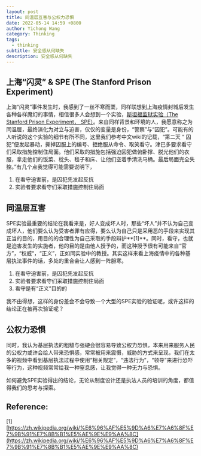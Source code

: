 ```yaml
---
layout: post
title: 同温层互害与公权力恐惧
date: 2022-05-14 14:59 +0800
author: Yichong Wang
category: Thinking
tags: 
  - thinking
subtitle: 安全感从何缺失
description: 安全感从何缺失
---
```


## 上海“闪灵” & SPE (The Stanford Prison Experiment)

上海“闪灵”事件发生时，我感到了一丝不寒而栗，同样联想到上海疫情封城后发生各种各样魔幻的事情，相信很多人会想到一个实验，[斯坦福监狱实验（The Stanford Prison Experiment， SPE）](https://zh.wikipedia.org/wiki/%E6%96%AF%E5%9D%A6%E7%A6%8F%E7%9B%91%E7%8B%B1%E5%AE%9E%E9%AA%8C)。来自同样背景和环境的人，我愿意称之为同温层，最终演化为对立与迫害，仅仅的变量是身份，“警察”与“囚犯”。可能有的人听说的这个实验的细节有所不同，这里我们参考中文wiki的记载，“第二天 “ 囚犯”便发起暴动，撕掉囚服上的编号、拒绝服从命令、取笑看守。津巴多要求看守们采取措施控制住局面。他们采取的措施包括强迫囚犯做俯卧撑、脱光他们的衣服，拿走他们的饭菜、枕头、毯子和床、让他们空着手清洗马桶。最后局面完全失控。”有几个点我觉得可能需要说明下，
1. 在看守迫害前，是囚犯先发起反抗
2. 实验者要求看守们采取措施控制住局面

## 同温层互害
SPE实验最重要的结论在我看来是，好人变成坏人时，那些“坏人”并不认为自己变成坏人，他们要么认为受害者罪有应得，要么认为自己只是采用恶的手段来实现其正当的目的，用目的的合理性为自己采取的手段辩护**[1]**。同时，看守，也就是迫害发生的实施者，他的目的是由他人授予的，而这种授予很有可能来自“官方”，“权威“，“正义”，正如同实验中的教授。其实这样来看上海疫情中的各种基层执法事件的话，多处的重合会让人感到一阵胆寒。
1. 在看守迫害前，是囚犯先发起反抗
2. 实验者要求看守们采取措施控制住局面
3. 看守是有“正义”目的的
   
我不由得想，这样的身份差会不会导致一个大型的SPE实验的验证呢，或许这样的结论正在被再次验证呢？

## 公权力恐惧
同时，我认为基层执法的粗糙与强硬会很容易导致公权力恐惧，本来用来服务人民的公权力或许会给人带来恐惧感，常常被用来震慑，威胁的方式来呈现，我们在太多的视频中看到基层执法过程中使用“相关规定”，“违法行为”，“领导”来进行恐吓等行为，这种视频常常给我一种窒息感，让我觉得一种无力与恐惧。

如何避免SPE实验得出的结论，无论从制度设计还是执法人员的培训的角度，都值得我们的思考与探索。

## Reference:
[1] [https://zh.wikipedia.org/wiki/%E6%96%AF%E5%9D%A6%E7%A6%8F%E7%9B%91%E7%8B%B1%E5%AE%9E%E9%AA%8C](https://zh.wikipedia.org/wiki/%E6%96%AF%E5%9D%A6%E7%A6%8F%E7%9B%91%E7%8B%B1%E5%AE%9E%E9%AA%8C)